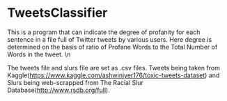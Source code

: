 # TweetsClassifier
This is a program that can indicate the degree of profanity for each sentence in a file full of Twitter tweets by various users. Here degree is determined on the basis of ratio of Profane Words to the Total Number of Words in the tweet. \n

The tweets file and slurs file are set as .csv files. Tweets being taken from Kaggle(https://www.kaggle.com/ashwiniyer176/toxic-tweets-dataset) and Slurs being web-scrapped from The Racial Slur Database(http://www.rsdb.org/full).
